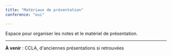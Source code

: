 ```yaml
---
title: "Matériaux de présentation"
conference: "oui"

---
```


Espace pour organiser les notes et le matériel de présentation. 

--- 

**À venir** : CCLA, d'anciennes présentations si retrouvées

